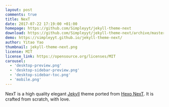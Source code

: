 ```yaml
---
layout: post
comments: true
title: NexT
date: 2017-07-22 17:19:00 +01:00
homepage: https://github.com/Simpleyyt/jekyll-theme-next
download: https://github.com/Simpleyyt/jekyll-theme-next/archive/master.zip
demo: https://simpleyyt.github.io/jekyll-theme-next/
author: Yitao Yao
thumbnail: jekyll-theme-next.png
license: MIT
license_link: https://opensource.org/licenses/MIT
carousel: 
  - 'desktop-preview.png'
  - 'desktop-sidebar-preview.png'
  - 'desktop-sidebar-toc.png'
  - 'mobile.png'
---
```


NexT is a high quality elegant [Jekyll](https://jekyllrb.com) theme ported from [Hexo NexT](https://github.com/iissnan/hexo-theme-next).
It is crafted from scratch, with love.
